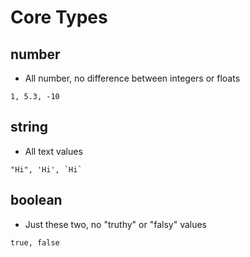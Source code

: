 # Core Types

## number

- All number, no difference between integers or floats

```
1, 5.3, -10
```

## string

- All text values

```
"Hi", 'Hi', `Hi`
```

## boolean

- Just these two, no "truthy" or "falsy" values

```
true, false
```
